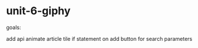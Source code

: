 # unit-6-giphy

goals: 

add api
animate article tile
if statement on add button for search parameters
